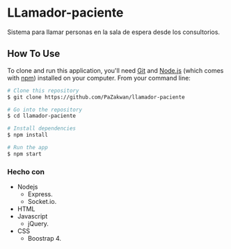 # LLamador-paciente

Sistema para llamar personas en la sala de espera desde los consultorios.

## How To Use

To clone and run this application, you'll need [Git](https://git-scm.com) and [Node.js](https://nodejs.org/en/download/) (which comes with [npm](http://npmjs.com)) installed on your computer. From your command line:

```bash
# Clone this repository
$ git clone https://github.com/PaZakwan/llamador-paciente

# Go into the repository
$ cd llamador-paciente

# Install dependencies
$ npm install

# Run the app
$ npm start
```

### Hecho con

* Nodejs
  - Express.
  - Socket.io.
* HTML
* Javascript
  - jQuery.
* CSS
  - Boostrap 4.
